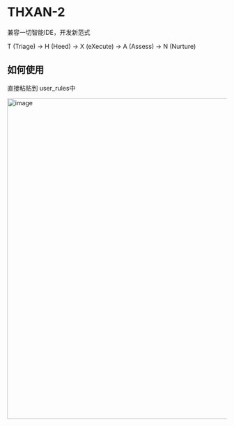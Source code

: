 # THXAN-2
兼容一切智能IDE，开发新范式

T (Triage) -> H (Heed) -> X (eXecute) -> A (Assess) -> N (Nurture)

## 如何使用
直接粘贴到 user_rules中


<img width="736" alt="image" src="https://github.com/user-attachments/assets/f47e6063-6d2d-4369-bad4-49958e47a132" />

